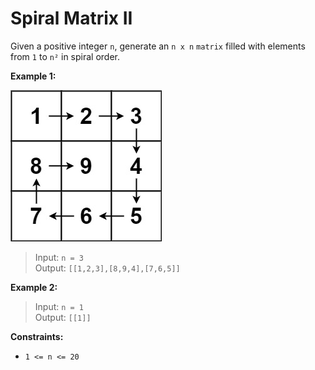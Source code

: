 # Spiral Matrix II

Given a positive integer `n`, generate an `n x n` `matrix` filled with elements from `1` to `n²` in spiral order.

**Example 1:**

![Spiral Example 1](img/spiral.jpg)

> Input: `n = 3`  
> Output: `[[1,2,3],[8,9,4],[7,6,5]]`

**Example 2:**

> Input: `n = 1`  
> Output: `[[1]]`

**Constraints:**

* `1 <= n <= 20`
